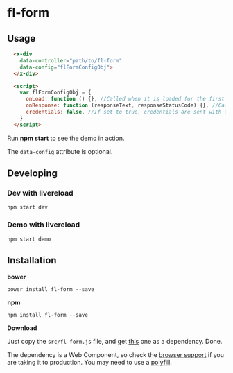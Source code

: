 # fl-form

## Usage

``` html
  <x-div
    data-controller="path/to/fl-form"
    data-config="flFormConfigObj">
  </x-div>

  <script>
    var flFormConfigObj = {
      onLoad: function () {}, //Called when it is loaded for the first time
      onResponse: function (responseText, responseStatusCode) {}, //Called whenever a response from a submit event arrives.
      credentials: false, //If set to true, credentials are sent with fetch request
    }
  </script>
```

Run **npm start** to see the demo in action.

The `data-config` attribute is optional.

## Developing
### Dev with livereload
```
npm start dev
```

### Demo with livereload
```
npm start demo
```
## Installation

**bower**

```
bower install fl-form --save
```

**npm**
```
npm install fl-form --save
```
**Download**

Just copy the `src/fl-form.js` file, and get [this](https://raw.githubusercontent.com/fourlabsldn/x-div/master/js/x-div.js) one as a dependency. Done.


The dependency is a Web Component, so check the [browser support](http://caniuse.com/#search=Custom%20Elements)
if you are taking it to production. You may need to use a [polyfill](http://webcomponents.org/polyfills/).
